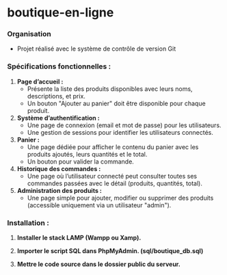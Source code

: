 # boutique-en-ligne

### **Organisation**

 - Projet réalisé avec le système de contrôle de version Git

### **Spécifications fonctionnelles :**

1. **Page d’accueil :**
    - Présente la liste des produits disponibles avec leurs noms, descriptions, et prix.
    - Un bouton "Ajouter au panier" doit être disponible pour chaque produit.
2. **Système d’authentification :**
    - Une page de connexion (email et mot de passe) pour les utilisateurs.
    - Une gestion de sessions pour identifier les utilisateurs connectés.
3. **Panier :**
    - Une page dédiée pour afficher le contenu du panier avec les produits ajoutés, leurs quantités et le total.
    - Un bouton pour valider la commande.
4. **Historique des commandes :**
    - Une page où l’utilisateur connecté peut consulter toutes ses commandes passées avec le détail (produits, quantités, total).
5. **Administration des produits :**
    - Une page simple pour ajouter, modifier ou supprimer des produits (accessible uniquement via un utilisateur "admin").

### **Installation :**

1. **Installer le stack LAMP (Wampp ou Xamp).**

2. **Importer le script SQL dans PhpMyAdmin. (sql/boutique_db.sql)**

3. **Mettre le code source dans le dossier public du serveur.**